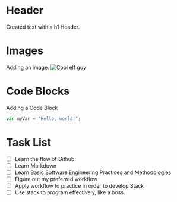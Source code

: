 # Header #
Created text with a h1 Header.
# Images #
Adding an image.
![Cool elf guy](https://img.mandarake.co.jp/webshopimg/03/00/387/0300535387/s_03005353871.jpg)
# Code Blocks # 
Adding a Code Block
``` javascript
var myVar = "Hello, world!";
```
# Task List #
- [ ] Learn the flow of Github
- [ ] Learn Markdown
- [ ] Learn Basic Software Engineering Practices and Methodologies
- [ ] Figure out my preferred workflow
- [ ] Apply workflow to practice in order to develop Stack
- [ ] Use stack to program effectively, like a boss.  
